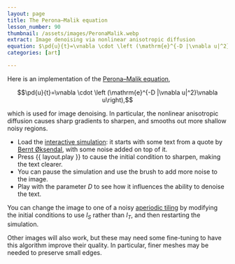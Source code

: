 ```yaml
---
layout: page
title: The Perona–Malik equation
lesson_number: 90
thumbnail: /assets/images/PeronaMalik.webp
extract: Image denoising via nonlinear anisotropic diffusion
equation: $\pd{u}{t}=\vnabla \cdot \left (\mathrm{e}^{-D |\vnabla u|^2}\vnabla u\right) $
categories: [art]

---
```


Here is an implementation of the [Perona–Malik equation](https://en.wikipedia.org/wiki/Anisotropic_diffusion),

$$\pd{u}{t}=\vnabla \cdot \left (\mathrm{e}^{-D |\vnabla u|^2}\vnabla u\right),$$

which is used for image denoising. In particular, the nonlinear anisotropic diffusion causes sharp gradients to sharpen, and smooths out more shallow noisy regions.

* Load the [interactive simulation](/sim/?preset=PeronaMalik): it starts with some text from a quote by [Bernt Øksendal](https://en.wikipedia.org/wiki/Bernt_%C3%98ksendal), with some noise added on top of it. 
* Press {{ layout.play }} to cause the initial condition to sharpen, making the text clearer. 
* You can pause the simulation and use the brush to add more noise to the image.
* Play with the parameter $D$ to see how it influences the ability to denoise the text. 

You can change the image to one of a noisy [aperiodic tiling](https://en.wikipedia.org/wiki/Einstein_problem) by modifying the initial conditions to use $I_S$ rather than $I_T$, and then restarting the simulation. 

Other images will also work, but these may need some fine-tuning to have this algorithm improve their quality. In particular, finer meshes may be needed to preserve small edges.
